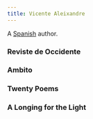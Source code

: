 ```yaml
---
title: Vicente Aleixandre
---
```


A [Spanish](../index.html) author.

### Reviste de Occidente

### Ambito

### Twenty Poems

### A Longing for the Light
